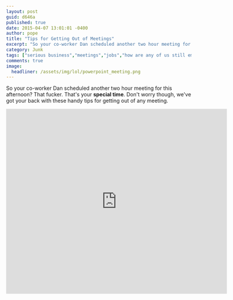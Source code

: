 ```yaml
---
layout: post
guid: d646a
published: true
date: 2015-04-07 13:01:01 -0400
author: pope
title: "Tips for Getting Out of Meetings"
excerpt: "So your co-worker Dan scheduled another two hour meeting for this afternoon? That fucker. That\'s your special time. Don\'t worry though, we\'ve got your back with these handy tips for getting out of any meeting."
category: Junk
tags: ["serious business","meetings","jobs","how are any of us still employed?","employment","Powerpoint","Fuck Dan","don't be a terrorist","summoning Great Old Ones","lovecraft? more like loveshaft"]
comments: true 
image:
  headliner: /assets/img/lol/powerpoint_meeting.png
---
```


So your co-worker Dan scheduled another two hour meeting for this afternoon? That fucker. That's your **special time**. Don't worry though, we've got your back with these handy tips for getting out of any meeting.

<iframe src="https://www.slideshare.net/slideshow/embed_code/46708122" width="600" height="504" frameborder="0" marginwidth="0" marginheight="0" scrolling="no"></iframe>